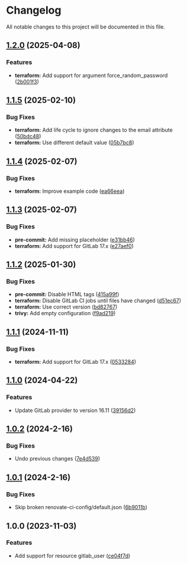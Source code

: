 # Changelog

All notable changes to this project will be documented in this file.

## [1.2.0](https://gitlab.com/terraform-child-modules-48151/terraform-gitlab-user/compare/v1.1.5...v1.2.0) (2025-04-08)

### Features

* **terraform:** Add support for argument force_random_password ([2b001f3](https://gitlab.com/terraform-child-modules-48151/terraform-gitlab-user/commit/2b001f3f6d161183f971e47f679d38302c5054cd))

## [1.1.5](https://gitlab.com/terraform-child-modules-48151/terraform-gitlab-user/compare/v1.1.4...v1.1.5) (2025-02-10)

### Bug Fixes

* **terraform:** Add life cycle to ignore changes to the email attribute ([50bdc48](https://gitlab.com/terraform-child-modules-48151/terraform-gitlab-user/commit/50bdc486ed34bac80184b8260f061bae91ada75b))
* **terraform:** Use different default value ([05b7bc8](https://gitlab.com/terraform-child-modules-48151/terraform-gitlab-user/commit/05b7bc8aa811876b92282abfd55364e56e7e76a8))

## [1.1.4](https://gitlab.com/terraform-child-modules-48151/terraform-gitlab-user/compare/v1.1.3...v1.1.4) (2025-02-07)

### Bug Fixes

* **terraform:** Improve example code ([ea66eea](https://gitlab.com/terraform-child-modules-48151/terraform-gitlab-user/commit/ea66eeae17f6920dd58630bce9c62bb92e359a2d))

## [1.1.3](https://gitlab.com/terraform-child-modules-48151/terraform-gitlab-user/compare/v1.1.2...v1.1.3) (2025-02-07)

### Bug Fixes

* **pre-commit:** Add missing placeholder ([e31bb46](https://gitlab.com/terraform-child-modules-48151/terraform-gitlab-user/commit/e31bb467e5dc2f461c5a9b1742f0673e9a9c794e))
* **terraform:** Add support for GitLab 17.x ([e27aef0](https://gitlab.com/terraform-child-modules-48151/terraform-gitlab-user/commit/e27aef0b27cc17a4d8d3304dd1b09875ae67993e))

## [1.1.2](https://gitlab.com/terraform-child-modules-48151/terraform-gitlab-user/compare/v1.1.1...v1.1.2) (2025-01-30)

### Bug Fixes

* **pre-commit:** Disable HTML tags ([415a99f](https://gitlab.com/terraform-child-modules-48151/terraform-gitlab-user/commit/415a99f9b3aeea889cd8a9be5becf5cf4d89e760))
* **terraform:** Disable GitLab CI jobs until files have changed ([d51ec67](https://gitlab.com/terraform-child-modules-48151/terraform-gitlab-user/commit/d51ec676ac0462d926891c397d4f1b3f58b30e4d))
* **terraform:** Use correct version ([bd82767](https://gitlab.com/terraform-child-modules-48151/terraform-gitlab-user/commit/bd827670300bbecde5ba77fb4ce7fd193f8f22bc))
* **trivy:** Add empty configuration ([f9ad219](https://gitlab.com/terraform-child-modules-48151/terraform-gitlab-user/commit/f9ad2193b416f2351ab522dbb259b5f04eb08c41))

## [1.1.1](https://gitlab.com/terraform-child-modules-48151/terraform-gitlab-user/compare/v1.1.0...v1.1.1) (2024-11-11)

### Bug Fixes

* **terraform:** Add support for GitLab 17.x ([0533284](https://gitlab.com/terraform-child-modules-48151/terraform-gitlab-user/commit/0533284ae8f88ad399904c9414a6e37f1533bf15))

## [1.1.0](https://gitlab.com/terraform-child-modules-48151/terraform-gitlab-user/compare/v1.0.2...v1.1.0) (2024-04-22)


### Features

* Update GitLab provider to version 16.11 ([39156d2](https://gitlab.com/terraform-child-modules-48151/terraform-gitlab-user/commit/39156d2db2d2a3c457e9992566d24e5a46dd7776))

## [1.0.2](https://gitlab.com/terraform-child-modules1/terraform-gitlab-user/compare/v1.0.1...v1.0.2) (2024-2-16)


### Bug Fixes

* Undo previous changes ([7e4d539](https://gitlab.com/terraform-child-modules1/terraform-gitlab-user/commit/7e4d539baf41aaeedfdc780a2b56a44a955aa105))

## [1.0.1](https://gitlab.com/terraform-child-modules1/terraform-gitlab-user/compare/v1.0.0...v1.0.1) (2024-2-16)


### Bug Fixes

* Skip broken renovate-ci-config/default.json ([6b9011b](https://gitlab.com/terraform-child-modules1/terraform-gitlab-user/commit/6b9011b244286736fe2db2e90d86fbaeffa439c2))

## 1.0.0 (2023-11-03)


### Features

* Add support for resource gitlab_user ([ce04f7d](https://gitlab.com/terraform-child-modules1/terraform-gitlab-user/commit/ce04f7d3577e3c3e6a164b448b1b075fc3456fdc))
